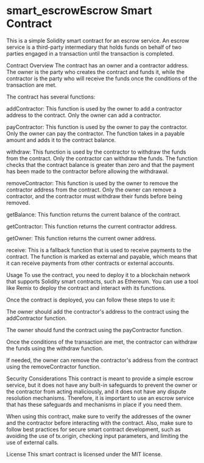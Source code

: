 # smart_escrowEscrow Smart Contract
This is a simple Solidity smart contract for an escrow service. An escrow service is a third-party intermediary that holds funds on behalf of two parties engaged in a transaction until the transaction is completed.

Contract Overview
The contract has an owner and a contractor address. The owner is the party who creates the contract and funds it, while the contractor is the party who will receive the funds once the conditions of the transaction are met.

The contract has several functions:

addContractor: This function is used by the owner to add a contractor address to the contract. Only the owner can add a contractor.

payContractor: This function is used by the owner to pay the contractor. Only the owner can pay the contractor. The function takes in a payable amount and adds it to the contract balance.

withdraw: This function is used by the contractor to withdraw the funds from the contract. Only the contractor can withdraw the funds. The function checks that the contract balance is greater than zero and that the payment has been made to the contractor before allowing the withdrawal.

removeContractor: This function is used by the owner to remove the contractor address from the contract. Only the owner can remove a contractor, and the contractor must withdraw their funds before being removed.

getBalance: This function returns the current balance of the contract.

getContractor: This function returns the current contractor address.

getOwner: This function returns the current owner address.

receive: This is a fallback function that is used to receive payments to the contract. The function is marked as external and payable, which means that it can receive payments from other contracts or external accounts.

Usage
To use the contract, you need to deploy it to a blockchain network that supports Solidity smart contracts, such as Ethereum. You can use a tool like Remix to deploy the contract and interact with its functions.

Once the contract is deployed, you can follow these steps to use it:

The owner should add the contractor's address to the contract using the addContractor function.

The owner should fund the contract using the payContractor function.

Once the conditions of the transaction are met, the contractor can withdraw the funds using the withdraw function.

If needed, the owner can remove the contractor's address from the contract using the removeContractor function.

Security Considerations
This contract is meant to provide a simple escrow service, but it does not have any built-in safeguards to prevent the owner or the contractor from acting maliciously, and it does not have any dispute resolution mechanisms. Therefore, it is important to use an escrow service that has these safeguards and mechanisms in place if you need them.

When using this contract, make sure to verify the addresses of the owner and the contractor before interacting with the contract. Also, make sure to follow best practices for secure smart contract development, such as avoiding the use of tx.origin, checking input parameters, and limiting the use of external calls.

License
This smart contract is licensed under the MIT license.
